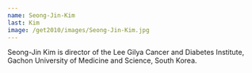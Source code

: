 ```yaml
---
name: Seong-Jin-Kim
last: Kim
image: /get2010/images/Seong-Jin-Kim.jpg
---
```


Seong-Jin Kim is director of the Lee Gilya Cancer and Diabetes Institute, Gachon University of Medicine and Science, South Korea.
